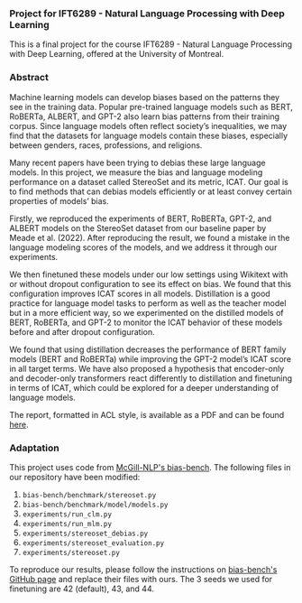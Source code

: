 ### Project for IFT6289 - Natural Language Processing with Deep Learning

This is a final project for the course IFT6289 - Natural Language Processing with Deep Learning, offered at the University of Montreal.

### Abstract

Machine learning models can develop biases based on the patterns they see in the training data. Popular pre-trained language models such as BERT, RoBERTa, ALBERT, and GPT-2 also learn bias patterns from their training corpus. Since language models often reflect society’s inequalities, we may find that the datasets for language models contain these biases, especially between genders, races, professions, and religions. 

Many recent papers have been trying to debias these large language models. In this project, we measure the bias and language modeling performance on a dataset called StereoSet and its metric, ICAT. Our goal is to find methods that can debias models efficiently or at least convey certain properties of models’ bias. 

Firstly, we reproduced the experiments of BERT, RoBERTa, GPT-2, and ALBERT models on the StereoSet dataset from our baseline paper by Meade et al. (2022). After reproducing the result, we found a mistake in the language modeling scores of the models, and we address it through our experiments. 

We then finetuned these models under our low settings using Wikitext with or without dropout configuration to see its effect on bias. We found that this configuration improves ICAT scores in all models. Distillation is a good practice for language model tasks to perform as well as the teacher model but in a more efficient way, so we experimented on the distilled models of BERT, RoBERTa, and GPT-2 to monitor the ICAT behavior of these models before and after dropout configuration. 

We found that using distillation decreases the performance of BERT family models (BERT and RoBERTa) while improving the GPT-2 model’s ICAT score in all target terms. We have also proposed a hypothesis that encoder-only and decoder-only transformers react differently to distillation and finetuning in terms of ICAT, which could be explored for a deeper understanding of language models.

The report, formatted in ACL style, is available as a PDF and can be found [here](./distilled_pretrained_models_StereoSet.pdf).

### Adaptation

This project uses code from [McGill-NLP's bias-bench](https://github.com/McGill-NLP/bias-bench). The following files in our repository have been modified:

1. `bias-bench/benchmark/stereoset.py`
2. `bias-bench/benchmark/model/models.py`
3. `experiments/run_clm.py`
4. `experiments/run_mlm.py`
5. `experiments/stereoset_debias.py`
6. `experiments/stereoset_evaluation.py`
7. `experiments/stereoset.py`

To reproduce our results, please follow the instructions on [bias-bench's GitHub page](https://github.com/McGill-NLP/bias-bench) and replace their files with ours. The 3 seeds we used for finetuning are 42 (default), 43, and 44.
